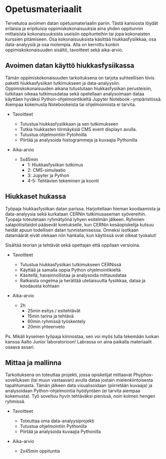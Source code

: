 # Opetusmateriaalit

Tervetuloa avoimen datan opetusmateriaalin pariin. Tästä kansiosta löydät erilaisia ja eripituisia oppimiskokonaisuuksia aina yhden oppitunnin mittaisista kokonaisuuksista useisiin oppitunteihin tai jopa kokonaisten kurssien pitämiseen. Osa kokonaisuuksista käsittää hiukkasfysiikkaa, osa data-analyysiä ja osa molempia. Alla on kerrottu kunkin oppimiskokonaisuuden sisältö, tavoitteet sekä aika-arvio.

## Avoimen datan käyttö hiukkasfysiikassa

Tämän oppimiskokonaisuuden tarkoituksena on tarjota suhteellisen tiivis paketti hiukkasfysiikan tutkimukseen ja data-analyysiin. 
Oppimiskokonaisuuden aikana tutustutaan hiukkasfysiikan perusteisiin, tutkitaan oikeaa tutkimusdataa sekä opetellaan analysoimaan dataa käyttäen hyväksi Python-ohjelmointikieltä Jupyter Notebook -ympäristössä. 
Aiempaa kokemusta Notebookeista tai ohjelmoinnista ei tarvita.

- Tavoitteet
    * Tutustua hiukkasfysiikkaan ja sen tutkimukseen
    * Tutkia hiukkasten törmäyksiä CMS event displayn avulla.
    * Tutustua ohjelmointiin Pytohnilla
    * Piirtää ja analysoida histogrammeja ja kuvaajia Pythonilla

- Aika-arvio
    * 5x45min
        - 1: Hiukkasfysiikan tutkimus
        - 2: CMS-simulaatio
        - 3: Jupyter ja Python
        - 4-5: Tehtävien tekeminen ja koonti

## Hiukkaset hukassa

Työpaja hiukkasfysiikan datan parissa. Harjoitellaan hieman koodaamista ja data-analyysia sekä kurkataan CERNin tutkimusaseman syövereihin. Tyopaja toteutetaan ryhmätyönä lyhyen esitelmän jälkeen. Ryhmien salapoliisitaidot pääsevät koetukselle, kun CERNin kesäopiskelija kutsuu heidät apuun todellisen datan tunnistamisessa. Onneksi isotkaan datamäärät eivät olekaan niin hankalia, kun käytössä ovat oikeat tyokalut! 

Sisältää teorian ja tehtävät sekä opettajan että oppilaan versioina. 
    
- Tavoitteet
    * Tutustua hiukkasfysiikan tutkimukseen CERNissä
    * Käyttää ja samalla oppia Python ohjelmointikieltä
    * Käsitellä, havainnollistaa ja analysoida  mittausdataa
    * Ratkaista ongelma ja herättää uteliaisuutta fysiikkaa, dataa ja koodausta kohtaan

- Aika-arvio
    * 2h
      - 25min esitys / esitehtävät
      - 15min tarina ja tehtävä
      - 60min ryhmissä työskentely
      - 20min yhteenveto
    
Ps. Mikäli kyseinen työpaja kiinnostaa, sen voi myös tulla tekemään luokan kanssa Aalto Junior laboratorioon! Labrassa on aina paikalla materiaalit osaava assari.

## Mittaa ja mallinna

Tarkoituksena on toteuttaa projekti, jossa opiskelijat mittaavat Phyphox-sovelluksen (tai muun vastaavan) avulla dataa jostain mielenkiintoisesta tapahtumasta. Tämän jälkeen data visualisoidaan (piirretään kuvaaja) ja analysoidaan Python-ohjelmointia hyödyntäen (ei tarvita aiempaa kokemusta). Työ soveltuu hyvin tehtäväksi pienissä, noin kolmen hengen ryhmissä.
    
- Tavoitteet
    * Toteuttaa oma data-analyysiprojekti
    * Tutustua ohjelmointiin Pythonilla
    * Piirtää ja analysoida kuvaajia Pythonilla

- Aika-arvio
    * 2x45min oppituntia
